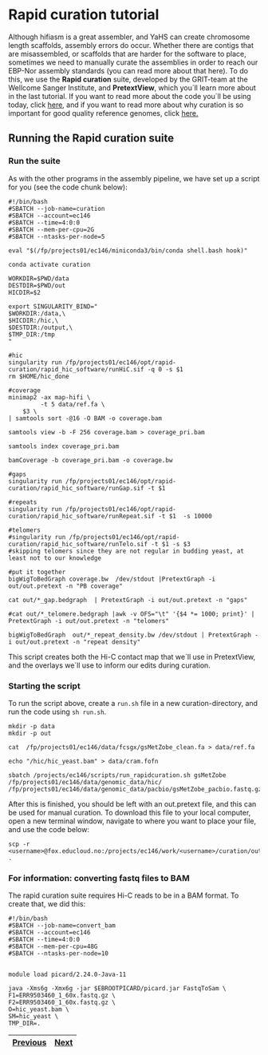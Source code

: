 # Rapid curation tutorial

Although hifiasm is a great assembler, and YaHS can create chromosome length scaffolds, assembly errors do occur. Whether there are contigs that are misassembled, or scaffolds that are harder for the software to place, sometimes we need to manually curate the assemblies in order to reach our EBP-Nor assembly standards (you can read more about that here). To do this, we use the **Rapid curation** suite, developed by the GRIT-team at the Wellcome Sanger Institute, and **PretextView**, which you´ll learn more about in the last tutorial. If you want to read more about the code you´ll be using today, click [here](https://gitlab.com/wtsi-grit/rapid-curation/-/blob/main/README_software.md), and if you want to read more about why curation is so important for good quality reference genomes, click [here.](https://academic.oup.com/gigascience/article/10/1/giaa153/6072294) 

## Running the Rapid curation suite

### Run the suite

As with the other programs in the assembly pipeline, we have set up a script for you (see the code chunk below):

```
#!/bin/bash
#SBATCH --job-name=curation
#SBATCH --account=ec146
#SBATCH --time=4:0:0
#SBATCH --mem-per-cpu=2G
#SBATCH --ntasks-per-node=5

eval "$(/fp/projects01/ec146/miniconda3/bin/conda shell.bash hook)" 

conda activate curation

WORKDIR=$PWD/data
DESTDIR=$PWD/out
HICDIR=$2

export SINGULARITY_BIND="
$WORKDIR:/data,\
$HICDIR:/hic,\
$DESTDIR:/output,\
$TMP_DIR:/tmp
"

#hic
singularity run /fp/projects01/ec146/opt/rapid-curation/rapid_hic_software/runHiC.sif -q 0 -s $1
rm $HOME/hic_done

#coverage
minimap2 -ax map-hifi \
         -t 5 data/ref.fa \
	$3 \
| samtools sort -@16 -O BAM -o coverage.bam

samtools view -b -F 256 coverage.bam > coverage_pri.bam

samtools index coverage_pri.bam

bamCoverage -b coverage_pri.bam -o coverage.bw

#gaps
singularity run /fp/projects01/ec146/opt/rapid-curation/rapid_hic_software/runGap.sif -t $1

#repeats
singularity run /fp/projects01/ec146/opt/rapid-curation/rapid_hic_software/runRepeat.sif -t $1  -s 10000

#telomers
#singularity run /fp/projects01/ec146/opt/rapid-curation/rapid_hic_software/runTelo.sif -t $1 -s $3
#skipping telomers since they are not regular in budding yeast, at least not to our knowledge

#put it together
bigWigToBedGraph coverage.bw  /dev/stdout |PretextGraph -i out/out.pretext -n "PB coverage"

cat out/*_gap.bedgraph  | PretextGraph -i out/out.pretext -n "gaps"

#cat out/*_telomere.bedgraph |awk -v OFS="\t" '{$4 *= 1000; print}' | PretextGraph -i out/out.pretext -n "telomers"

bigWigToBedGraph  out/*_repeat_density.bw /dev/stdout | PretextGraph -i out/out.pretext -n "repeat density"
```

This script creates both the Hi-C contact map that we´ll use in PretextView, and the overlays we´ll use to inform our edits during curation. 

### Starting the script

To run the script above, create a `run.sh` file in a new curation-directory, and run the code using `sh run.sh`. 

```
mkdir -p data
mkdir -p out

cat  /fp/projects01/ec146/data/fcsgx/gsMetZobe_clean.fa > data/ref.fa 

echo "/hic/hic_yeast.bam" > data/cram.fofn

sbatch /projects/ec146/scripts/run_rapidcuration.sh gsMetZobe /fp/projects01/ec146/data/genomic_data/hic/  /fp/projects01/ec146/data/genomic_data/pacbio/gsMetZobe_pacbio.fastq.gz
```

After this is finished, you should be left with an out.pretext file, and this can be used for manual curation. To download this file to your local computer, open a new terminal window, navigate to where you want to place your file, and use the code below:

```
scp -r <username>@fox.educloud.no:/projects/ec146/work/<username>/curation/out/out.pretext .
```

### For information: converting fastq files to BAM
The rapid curation suite requires Hi-C reads to be in a BAM format. To create that, we did this:
```
#!/bin/bash
#SBATCH --job-name=convert_bam
#SBATCH --account=ec146
#SBATCH --time=4:0:0
#SBATCH --mem-per-cpu=48G
#SBATCH --ntasks-per-node=10


module load picard/2.24.0-Java-11

java -Xms6g -Xmx6g -jar $EBROOTPICARD/picard.jar FastqToSam \
F1=ERR9503460_1_60x.fastq.gz \
F2=ERR9503460_1_60x.fastq.gz \
O=hic_yeast.bam \
SM=hic_yeast \
TMP_DIR=.
```


|[Previous](https://github.com/ebp-nor/genome-assembly-workshop-2022/blob/main/09_FCS_GX.md)|[Next](https://github.com/ebp-nor/genome-assembly-workshop-2022/blob/main/11_PretextView.md)|
|---|---|
